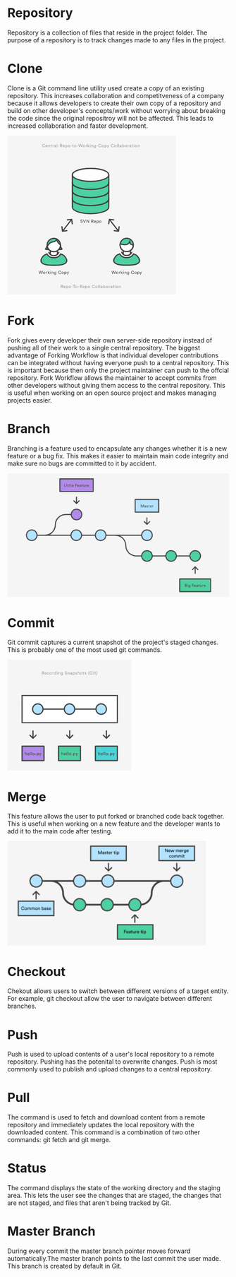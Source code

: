 # Repository
Repository is a collection of files that reside in the project folder. The purpose of a repository is to track changes made to any files in the project.

# Clone
Clone is a Git command line utility used create a copy of an existing repository. This increases collaboration and competitveness of a company because it allows developers to create their own copy of a repository and build on other developer's concepts/work without worrying about breaking the code since the original repositroy will not be affected. This leads to increased collaboration and faster development. 

![](https://github.com/abhay-hisesci/IS601-Project1/blob/main/Project%201%20Images/Cloning%20Image.PNG)



# Fork
Fork gives every developer their own server-side repository instead of pushing all of their work to a single central repository.  The biggest advantage of Forking Workflow is that individual developer contributions can be integrated without having everyone push to a central repository. This is important because then only the project maintainer can push to the offcial repository. Fork Workflow allows the maintainer to accept commits from other developers without giving them access to the central repository. This is useful when working on an open source project and makes managing projects easier. 

# Branch
Branching is a feature used to encapsulate any changes whether it is a new feature or a bug fix. This makes it easier to maintain main code integrity and make sure no bugs are committed to it by accident. 

![](https://github.com/abhay-hisesci/IS601-Project1/blob/main/Project%201%20Images/Branching%20Image.PNG?raw=true)

# Commit
Git commit captures a current snapshot of the project's staged changes. This is probably one of the most used git commands. 

![](https://github.com/abhay-hisesci/IS601-Project1/blob/main/Project%201%20Images/Commit%20Image.PNG)

# Merge 
This feature allows the user to put forked or branched code back together. This is useful when working on a new feature and the developer wants to add it to the main code after testing. 

![](https://github.com/abhay-hisesci/IS601-Project1/blob/main/Project%201%20Images/Merge%20Image.PNG)

# Checkout
Chekout allows users to switch between different versions of a target entity. For example, git checkout allow the user to navigate between different branches.

# Push
Push is used to upload contents of a user's local repository to a remote repository. Pushing has the potenital to overwrite changes. Push is most commonly used to publish and upload changes to a central repository. 

# Pull
The command is used to fetch and download content from a remote repository and immediately updates the local repository with the downloaded content. This command is a combination of two other commands: git fetch and git merge.

# Status
The command displays the state of the working directory and the staging area. This lets the user see the changes that are staged, the changes that are not staged, and files that aren't being tracked by Git. 

# Master Branch
During every commit the master branch pointer moves forward automatically.The master branch points to the last commit the user made. This branch is created by default in Git. 
